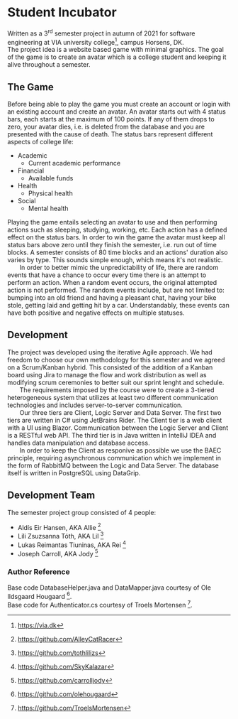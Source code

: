 # Student Incubator
Written as a 3<sup>rd</sup> semester project in autumn of 2021 for software engineering at VIA university college[^via], campus Horsens, DK.  
The project idea is a website based game with minimal graphics. The goal of the game is to create an avatar which is a college student and keeping it alive throughout a semester.

## The Game
Before being able to play the game you must create an account or login with an existing account and create an avatar. An avatar starts out with 4 status bars, each starts at the maximum of 100 points. If any of them drops to zero, your avatar dies, i.e. is deleted from the database and you are presented with the cause of death. The status bars represent different aspects of college life:
- Academic
  - Current academic performance
- Financial
  - Available funds
- Health
  - Physical health
- Social
  - Mental health

Playing the game entails selecting an avatar to use and then performing actions such as sleeping, studying, working, etc. Each action has a defined effect on the status bars. In order to win the game the avatar must keep all status bars above zero until they finish the semester, i.e. run out of time blocks. A semester consists of 80 time blocks and an actions' duration also varies by type. This sounds simple enough, which means it's not realistic.  
&nbsp;&nbsp;&nbsp;&nbsp;&nbsp;&nbsp;&nbsp;In order to better mimic the unpredictability of life, there are random events that have a chance to occur every time there is an attempt to perform an action. When a random event occurs, the original attempted action is not performed. The random events include, but are not limited to: bumping into an old friend and having a pleasant chat, having your bike stole, getting laid and getting hit by a car. Understandably, these events can have both positive and negative effects on multiple statuses.

## Development
The project was developed using the iterative Agile approach. We had freedom to choose our own methodology for this semester and we agreed on a Scrum/Kanban hybrid. This consisted of the addition of a Kanban board using Jira to manage the flow and work distribution as well as modifying scrum ceremonies to better suit our sprint lenght and schedule.  
&nbsp;&nbsp;&nbsp;&nbsp;&nbsp;&nbsp;&nbsp;The requirements imposed by the course were to create a 3-tiered heterogeneous system that utilizes at least two different communication technologies and includes server-to-server communication.  
&nbsp;&nbsp;&nbsp;&nbsp;&nbsp;&nbsp;&nbsp;Our three tiers are Client, Logic Server and Data Server. The first two tiers are written in C# using JetBrains Rider. The Client tier is a web client with a UI using Blazor. Communication between the Logic Server and Client is a RESTful web API. The third tier is in Java written in IntelliJ IDEA and handles data manipulation and database access.  
&nbsp;&nbsp;&nbsp;&nbsp;&nbsp;&nbsp;&nbsp;In order to keep the Client as responive as possible we use the BAEC principle, requiring asynchronous communication which we implement in the form of RabbitMQ between the Logic and Data Server. The database itself is written in PostgreSQL using DataGrip.

## Development Team
The semester project group consisted of 4 people:

- Aldís Eir Hansen, AKA Allie [^0]
- Lili Zsuzsanna Tóth, AKA Lil [^1]
- Lukas Reimantas Tiuninas, AKA Rei [^2]
- Joseph Carroll, AKA Jody [^3]

### Author Reference
Base code DatabaseHelper.java and DataMapper.java courtesy of Ole Ildsgaard Hougaard [^4].  
Base code for Authenticator.cs courtesy of Troels Mortensen [^5].

[^via]: https://via.dk
[^0]: https://github.com/AlleyCatRacer
[^1]: https://github.com/tothlilizs
[^2]: https://github.com/SkyKalazar
[^3]: https://github.com/carrolljody
[^4]: https://github.com/olehougaard
[^5]: https://github.com/TroelsMortensen
